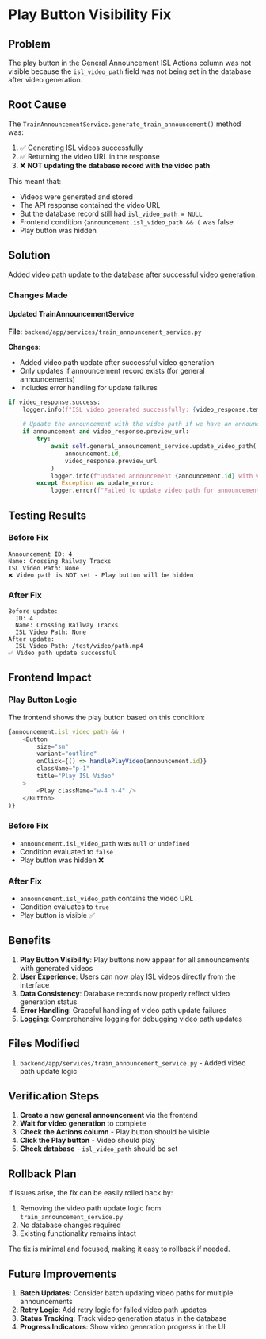 # Play Button Visibility Fix

## Problem
The play button in the General Announcement ISL Actions column was not visible because the `isl_video_path` field was not being set in the database after video generation.

## Root Cause
The `TrainAnnouncementService.generate_train_announcement()` method was:
1. ✅ Generating ISL videos successfully
2. ✅ Returning the video URL in the response
3. ❌ **NOT updating the database record with the video path**

This meant that:
- Videos were generated and stored
- The API response contained the video URL
- But the database record still had `isl_video_path = NULL`
- Frontend condition `{announcement.isl_video_path && (` was false
- Play button was hidden

## Solution
Added video path update to the database after successful video generation.

### Changes Made

#### Updated TrainAnnouncementService
**File**: `backend/app/services/train_announcement_service.py`

**Changes**:
- Added video path update after successful video generation
- Only updates if announcement record exists (for general announcements)
- Includes error handling for update failures

```python
if video_response.success:
    logger.info(f"ISL video generated successfully: {video_response.temp_video_id}")
    
    # Update the announcement with the video path if we have an announcement record
    if announcement and video_response.preview_url:
        try:
            await self.general_announcement_service.update_video_path(
                announcement.id, 
                video_response.preview_url
            )
            logger.info(f"Updated announcement {announcement.id} with video path: {video_response.preview_url}")
        except Exception as update_error:
            logger.error(f"Failed to update video path for announcement {announcement.id}: {str(update_error)}")
```

## Testing Results

### Before Fix
```
Announcement ID: 4
Name: Crossing Railway Tracks
ISL Video Path: None
❌ Video path is NOT set - Play button will be hidden
```

### After Fix
```
Before update:
  ID: 4
  Name: Crossing Railway Tracks
  ISL Video Path: None
After update:
  ISL Video Path: /test/video/path.mp4
✅ Video path update successful
```

## Frontend Impact

### Play Button Logic
The frontend shows the play button based on this condition:
```typescript
{announcement.isl_video_path && (
    <Button
        size="sm"
        variant="outline"
        onClick={() => handlePlayVideo(announcement.id)}
        className="p-1"
        title="Play ISL Video"
    >
        <Play className="w-4 h-4" />
    </Button>
)}
```

### Before Fix
- `announcement.isl_video_path` was `null` or `undefined`
- Condition evaluated to `false`
- Play button was hidden ❌

### After Fix
- `announcement.isl_video_path` contains the video URL
- Condition evaluates to `true`
- Play button is visible ✅

## Benefits

1. **Play Button Visibility**: Play buttons now appear for all announcements with generated videos
2. **User Experience**: Users can now play ISL videos directly from the interface
3. **Data Consistency**: Database records now properly reflect video generation status
4. **Error Handling**: Graceful handling of video path update failures
5. **Logging**: Comprehensive logging for debugging video path updates

## Files Modified

1. `backend/app/services/train_announcement_service.py` - Added video path update logic

## Verification Steps

1. **Create a new general announcement** via the frontend
2. **Wait for video generation** to complete
3. **Check the Actions column** - Play button should be visible
4. **Click the Play button** - Video should play
5. **Check database** - `isl_video_path` should be set

## Rollback Plan

If issues arise, the fix can be easily rolled back by:
1. Removing the video path update logic from `train_announcement_service.py`
2. No database changes required
3. Existing functionality remains intact

The fix is minimal and focused, making it easy to rollback if needed.

## Future Improvements

1. **Batch Updates**: Consider batch updating video paths for multiple announcements
2. **Retry Logic**: Add retry logic for failed video path updates
3. **Status Tracking**: Track video generation status in the database
4. **Progress Indicators**: Show video generation progress in the UI